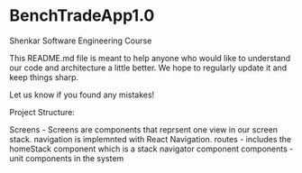 # BenchTradeApp1.0
Shenkar Software Engineering Course  

This README.md file is meant to help anyone who would like to understand our code and architecture a little better. 
We hope to regularly update it and keep things sharp. 

Let us know if you found any mistakes! 


Project Structure: 

Screens - Screens are components that reprsent one view in our screen stack. navigation is implemnted with React Navigation. 
routes  - includes the homeStack component which is a stack navigator component
components - unit components in the system 


